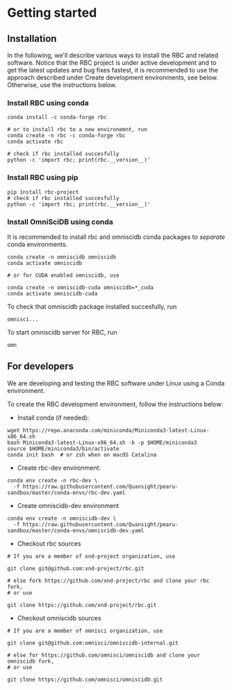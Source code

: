 # Getting started

## Installation

In the following, we'll describe various ways to install the RBC and related software. Notice that the RBC project is under active development and to get the latest updates and bug fixes fastest, it is recommended to use the approach described under Create development environments, see below. Otherwise, use the instructions below.

### Install RBC using conda

```text
conda install -c conda-forge rbc

# or to install rbc to a new environemnt, run
conda create -n rbc -c conda-forge rbc
conda activate rbc

# check if rbc installed succesfully
python -c 'import rbc; print(rbc.__version__)'
```

### Install RBC using pip

```text
pip install rbc-project
# check if rbc installed succesfully
python -c 'import rbc; print(rbc.__version__)'
```

### Install OmniSciDB using conda

It is recommended to install rbc and omniscidb conda packages to _separate_ conda environments.

```text
conda create -n omniscidb omniscidb
conda activate omniscidb

# or for CUDA enabled omniscidb, use

conda create -n omniscidb-cuda omniscidb=*_cuda
conda activate omniscidb-cuda
```

To check that omniscidb package installed succesfully, run

```text
omnisci...
```

To start omniscidb server for RBC, run

```text
omn
```

  

## For developers

We are developing and testing the RBC software under Linux using a Conda environment.  
  
To create the RBC development environment, follow the instructions below:

* Install conda \(if needed\):

```text
wget https://repo.anaconda.com/miniconda/Miniconda3-latest-Linux-x86_64.sh
bash Miniconda3-latest-Linux-x86_64.sh -b -p $HOME/miniconda3
source $HOME/miniconda3/bin/activate
conda init bash  # or zsh when on macOS Catalina
```

* Create rbc-dev environment:

```text
conda env create -n rbc-dev \
  -f https://raw.githubusercontent.com/Quansight/pearu-sandbox/master/conda-envs/rbc-dev.yaml
```

* Create omniscidb-dev environment

```text
conda env create -n omniscidb-dev \
  -f https://raw.githubusercontent.com/Quansight/pearu-sandbox/master/conda-envs/omniscidb-dev.yaml
```

* Checkout rbc sources

```text
# If you are a member of xnd-project organization, use

git clone git@github.com:xnd-project/rbc.git

# else fork https://github.com/xnd-project/rbc and clone your rbc fork,
# or use

git clone https://github.com/xnd-project/rbc.git
```

* Checkout omniscidb sources

```text
# If you are a member of omnisci organization, use

git clone git@github.com:omnisci/omniscidb-internal.git

# else for https://github.com/omnisci/omniscidb and clone your omniscidb fork,
# or use

git clone https://github.com/omnisci/omniscidb.git
```

